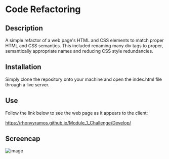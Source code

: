 # Code Refactoring
## Description

A simple refactor of a web page's HTML and CSS elements to match proper HTML and CSS semantics. This included renaming many div tags to proper, semantically appropriate names and reducing CSS style redundancies. 

## Installation

Simply clone the repository onto your machine and open the index.html file through a live server.

## Use

Follow the link below to see the web page as it appears to the client:

https://rhonvyramos.github.io/Module_1_Challenge/Develop/

## Screencap

![image](https://github.com/rhonvyramos/Module_1_Challenge/assets/126701940/408ab3ee-c865-44e2-a95e-86b7504f14c3)

